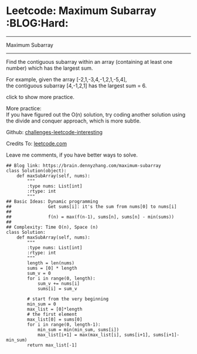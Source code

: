 # Leetcode: Maximum Subarray     :BLOG:Hard:


---

Maximum Subarray  

---

Find the contiguous subarray within an array (containing at least one number) which has the largest sum.  

For example, given the array [-2,1,-3,4,-1,2,1,-5,4],  
the contiguous subarray [4,-1,2,1] has the largest sum = 6.  

click to show more practice.  

More practice:  
If you have figured out the O(n) solution, try coding another solution using the divide and conquer approach, which is more subtle.  

Github: [challenges-leetcode-interesting](https://github.com/DennyZhang/challenges-leetcode-interesting/tree/master/maximum-subarray)  

Credits To: [leetcode.com](https://leetcode.com/problems/maximum-subarray/description/)  

Leave me comments, if you have better ways to solve.  

    ## Blog link: https://brain.dennyzhang.com/maximum-subarray
    class Solution(object):
        def maxSubArray(self, nums):
            """
            :type nums: List[int]
            :rtype: int
            """
    ## Basic Ideas: Dynamic programming
    ##              Get sums[i]: it's the sum from nums[0] to nums[i]
    ##
    ##              f(n) = max(f(n-1), sums[n], sums[n] - min(sums))
    ##
    ## Complexity: Time O(n), Space (n)
    class Solution:
        def maxSubArray(self, nums):
            """
            :type nums: List[int]
            :rtype: int
            """
            length = len(nums)
            sums = [0] * length
            sum_v = 0
            for i in range(0, length):
                sum_v += nums[i]
                sums[i] = sum_v
    
            # start from the very beginning
            min_sum = 0
            max_list = [0]*length
            # the first element
            max_list[0] = sums[0]
            for i in range(0, length-1):
                min_sum = min(min_sum, sums[i])
                max_list[i+1] = max(max_list[i], sums[i+1], sums[i+1]-min_sum)
            return max_list[-1]